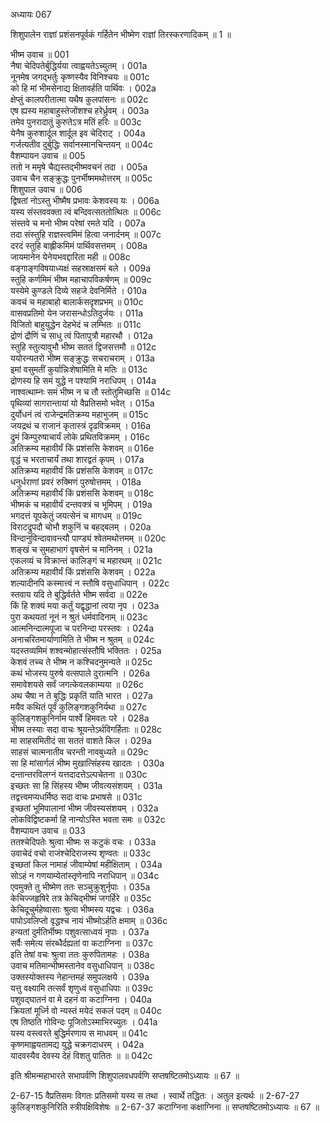 अध्यायः 067

शिशुपालेन राज्ञां प्रशंसनपूर्वकं गर्हितेन भीष्मेण राज्ञां तिरस्करणादिकम् ॥ 1 ॥

भीष्म उवाच ॥	001  
नैषा चेदिपतेर्बुद्धिर्यया त्वाह्वयतेऽच्युतम् ।	001a  
नूनमेष जगद्भर्तुः कृष्णस्यैव विनिश्चयः ॥	001c  
को हि मां भीमसेनाद्य क्षितावर्हति पार्थिवः ।	002a  
क्षेप्तुं कालपरीतात्मा यथैष कुलपांसनः ॥	002c  
एष ह्यस्य महाबाहुस्तेजोंशश्च हरेर्ध्रुवम् ।	003a  
तमेव पुनरादातुं कुरुतेऽत्र मतिं हरिः ॥	003c  
येनैष कुरुशार्दूल शार्दूल इव चेदिराट् ।	004a  
गर्जत्यतीव दुर्बुद्धिः सर्वानस्मानचिन्तयन् ॥	004c  
वैशम्पायन उवाच ॥	005  
ततो न ममृषे चैद्यस्तद्भीष्मवचनं तदा ।	005a  
उवाच चैन सङ्क्रुद्धः पुनर्भीष्ममथोत्तरम् ॥	005c  
शिशुपाल उवाच ॥	006  
द्विषतां नोऽस्तु भीष्मैष प्रभावः केशवस्य यः ।	006a  
यस्य संस्तववक्ता त्वं बन्दिवत्सततोत्थितः ॥	006c  
संस्तवे च मनो भीष्म परेषां रमते यदि ।	007a  
तदा संस्तुहि राज्ञस्त्वमिमं हित्वा जनार्दनम् ॥	007c  
दरदं स्तुहि बाह्लीकमिमं पार्थिवसत्तमम् ।	008a  
जायमानेन येनेयभवद्दारिता मही ॥	008c  
वङ्गाङ्गविषयाध्यक्षं सहस्राक्षसमं बले ।	009a  
स्तुहि कर्णमिमं भीष्म महाचापविकर्षणम् ॥	009c  
यस्येमे कुण्डले दिव्ये सहजे देवनिर्मिते ।	010a  
कवचं च महाबाहो बालार्कसदृशप्रभम् ॥	010c  
वासवप्रतिमो येन जरासन्धोऽतिदुर्जयः ।	011a  
विजितो बाहुयुद्धेन देहभेदं च लम्भितः ॥	011c  
द्रोणं द्रौणिं च साधु त्वं पितापुत्रौ महारथौ ।	012a  
स्तुहि स्तुत्यावुभौ भीष्म सततं द्विजसत्तमौ ॥	012c  
ययोरन्यतरो भीष्म सङ्क्रुद्धः सचराचराम् ।	013a  
इमां वसुमतीं कुर्यान्निःशेषामिति मे मतिः ॥	013c  
द्रोणस्य हि समं युद्धे न पश्यामि नराधिपम् ।	014a  
नाश्वत्थाम्नः समं भीष्म न च तौ स्तोतुमिच्छसि ॥	014c  
पृथिव्यां सागरान्तायां यो वैप्रतिसमो भवेत् ।	015a  
दुर्योधनं त्वं राजेन्द्रमतिक्रम्य महाभुजम् ॥	015c  
जयद्रथं च राजानं कृतास्त्रं दृढविक्रमम् ।	016a  
द्रुमं किम्पुरुषाचार्यं लोके प्रथितविक्रमम् ।	016c  
अतिक्रम्य महावीर्यं किं प्रशंससि केशवम् ॥	016e  
वृद्धं च भरताचार्यं तथा शारद्वतं कृपम् ।	017a  
अतिक्रम्य महावीर्यं किं प्रशंससि केशवम् ॥	017c  
धनुर्धराणां प्रवरं रुक्मिणं पुरुषोत्तमम् ।	018a  
अतिक्रम्य महावीर्यं किं प्रशंससि केशवम् ॥	018c  
भीष्मकं च महावीर्यं दन्तवक्त्रं च भूमिपम् ।	019a  
भगदत्तं यूपकेतुं जयत्सेनं च मागधम् ॥	019c  
विराटद्रुपदौ चोभौ शकुनिं च बहद्बलम् ।	020a  
विन्दानुविन्दावावन्त्यौ पाण्ड्यं श्वेतमथोत्तमम् ॥	020c  
शङ्खं च सुमहाभागं वृषसेनं च मानिनम् ।	021a  
एकलव्यं च विक्रान्तं कालिङ्गं च महारथम् ॥	021c  
अतिक्रम्य महावीर्यं किं प्रशंससि केशवम् ।	022a  
शल्यादीनपि कस्मात्त्वं न स्तौषि वसुधाधिपान् ।	022c  
स्तवाय यदि ते बुद्धिर्वर्तते भीष्म सर्वदा ॥	022e  
किं हि शक्यं मया कर्तुं यद्वृद्धानां त्वया नृप ।	023a  
पुरा कथयतां नूनं न श्रुतं धर्मवादिनाम् ॥	023c  
आत्मनिन्दात्मपूजा च परनिन्दा परस्तवः ।	024a  
अनाचरितमार्याणामिति ते भीष्म न श्रुतम् ॥	024c  
यदस्तव्यमिमं शश्वन्मोहात्संस्तौषि भक्तितः ।	025a  
केशवं तच्च ते भीष्म न कश्चिदनुमन्यते ॥	025c  
कथं भोजस्य पुरुषे वत्सपाले दुरात्मनि ।	026a  
समावेशयसे सर्वं जगत्केवलकाम्यया ॥	026c  
अथ चैषा न ते बुद्धिः प्रकृतिं याति भारत ।	027a  
मयैव कथितं पूर्वं कुलिङ्गशकुनिर्यथा ॥	027c  
कुलिङ्गशकुनिर्नाम पार्श्वे हिमवतः परे ।	028a  
भीष्म तस्याः सदा वाचः श्रूयन्तेऽर्थविगर्हिताः ॥	028c  
मा साहसमितीदं सा सततं वाशते किल ।	029a  
साहसं चात्मनातीव चरन्ती नावबुध्यते ॥	029c  
सा हि मांसार्गलं भीष्म मुखात्सिंहस्य खादतः ।	030a  
दन्तान्तरविलग्नं यत्तदादत्तेऽल्पचेतना ॥	030c  
इच्छतः सा हि सिंहस्य भीष्म जीवत्यसंशयम् ।	031a  
तद्वत्त्वमप्यधर्मिष्ठ सदा वाचः प्रभाषसे ॥	031c  
इच्छतां भूमिपालानां भीष्म जीवस्यसंशयम् ।	032a  
लोकविद्विष्टकर्मा हि नान्योऽस्ति भवता समः ॥	032c  
वैशम्पायन उवाच ॥	033  
ततश्चेदिपतेः श्रुत्वा भीष्मः स कटुकं वचः ।	033a  
उवाचेदं वचो राजंश्चेदिराजस्य शृण्वतः ॥	033c  
इच्छतां किल नामाहं जीवाम्येषां महीक्षिताम् ।	034a  
सोऽहं न गणयाम्येतांस्तृणेनापि नराधिपान् ॥	034c  
एवमुक्ते तु भीष्मेण ततः सञ्चुक्रुशुर्नृपाः ।	035a  
केचिज्जहृषिरे तत्र केचिद्भीष्मं जगर्हिरे ॥	035c  
केचिदूचुर्महेष्वासाः श्रुत्वा भीष्मस्य यद्वचः ।	036a  
पापोऽवलिप्तो वृद्धश्च नायं भीष्मोऽर्हति क्षमाम् ॥	036c  
हन्यतां दुर्मतिर्भीष्मः पशुवत्साध्वयं नृपाः ।	037a  
सर्वैः समेत्य संरब्धैर्दह्यतां वा कटाग्निना ॥	037c  
इति तेषां वचः श्रुत्वा ततः कुरुपितामहः ।	038a  
उवाच मतिमान्भीष्मस्तानेव वसुधाधिपान् ॥	038c  
उक्तस्योक्तस्य नेहान्तमहं समुपलक्षये ।	039a  
यत्तु वक्ष्यामि तत्सर्वं शृणुध्वं वसुधाधिपाः ॥	039c  
पशुवद्घातनं वा मे दहनं वा कटाग्निना ।	040a  
क्रियतां मूर्ध्नि वो न्यस्तं मयेदं सकलं पदम् ॥	040c  
एष तिष्ठति गोविन्दः पूजितोऽस्माभिरच्युतः ।	041a  
यस्य वस्त्वरते बुद्धिर्मरणाय स माधवम् ॥	041c  
कृष्णमाह्वयतामद्य युद्धे चक्रगदाधरम् ।	042a  
यादवस्यैव देवस्य देहं विशतु पातितः ॥ ॥	042c  

इति श्रीमन्महाभारते सभापर्वणि शिशुपालवधपर्वणि सप्तषष्टितमोऽध्यायः ॥ 67 ॥

2-67-15 वैप्रतिसमः विगतः प्रतिसमो यस्य स तथा । स्वार्थे तद्धितः । अतुल इत्यर्थः ॥ 2-67-27 कुलिङ्गशकुनिरिति स्त्रीपक्षिविशेषः ॥ 2-67-37 कटाग्निना कक्षाग्निना ॥ सप्तषष्टितमोऽध्यायः ॥ 67 ॥
